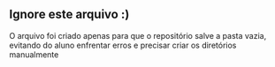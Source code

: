 ## Ignore este arquivo :)

O arquivo foi criado apenas para que o repositório salve a pasta vazia, evitando do aluno enfrentar erros e precisar criar os diretórios manualmente
